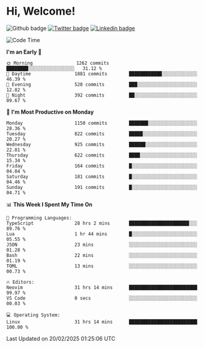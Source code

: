   # Hi, Welcome!
  ![Github badge](https://img.shields.io/github/followers/kraken-afk.svg?style=social&label=Follow&maxAge=2592000)
  [![Twitter badge](https://img.shields.io/badge/-Twitter-00acee?style=flat-square&logo=Twitter&logoColor=white)](https://twitter.com/trshppl)
  [![Linkedin badge](https://img.shields.io/badge/LinkedIn-0077B5?style=flat-square&logo=linkedin&logoColor=white)](https://www.linkedin.com/in/noveanrer)
<!--START_SECTION:waka-->
![Code Time](http://img.shields.io/badge/Code%20Time-806%20hrs%2047%20mins-blue)

**I'm an Early 🐤** 

```text
🌞 Morning                1262 commits        ████████░░░░░░░░░░░░░░░░░   31.12 % 
🌆 Daytime                1881 commits        ████████████░░░░░░░░░░░░░   46.39 % 
🌃 Evening                520 commits         ███░░░░░░░░░░░░░░░░░░░░░░   12.82 % 
🌙 Night                  392 commits         ██░░░░░░░░░░░░░░░░░░░░░░░   09.67 % 
```
📅 **I'm Most Productive on Monday** 

```text
Monday                   1150 commits        ███████░░░░░░░░░░░░░░░░░░   28.36 % 
Tuesday                  822 commits         █████░░░░░░░░░░░░░░░░░░░░   20.27 % 
Wednesday                925 commits         ██████░░░░░░░░░░░░░░░░░░░   22.81 % 
Thursday                 622 commits         ████░░░░░░░░░░░░░░░░░░░░░   15.34 % 
Friday                   164 commits         █░░░░░░░░░░░░░░░░░░░░░░░░   04.04 % 
Saturday                 181 commits         █░░░░░░░░░░░░░░░░░░░░░░░░   04.46 % 
Sunday                   191 commits         █░░░░░░░░░░░░░░░░░░░░░░░░   04.71 % 
```


📊 **This Week I Spent My Time On** 

```text
💬 Programming Languages: 
TypeScript               28 hrs 2 mins       ██████████████████████░░░   89.76 % 
Lua                      1 hr 44 mins        █░░░░░░░░░░░░░░░░░░░░░░░░   05.55 % 
JSON                     23 mins             ░░░░░░░░░░░░░░░░░░░░░░░░░   01.28 % 
Bash                     22 mins             ░░░░░░░░░░░░░░░░░░░░░░░░░   01.19 % 
TOML                     13 mins             ░░░░░░░░░░░░░░░░░░░░░░░░░   00.73 % 

🔥 Editors: 
Neovim                   31 hrs 14 mins      █████████████████████████   99.97 % 
VS Code                  0 secs              ░░░░░░░░░░░░░░░░░░░░░░░░░   00.03 % 

💻 Operating System: 
Linux                    31 hrs 14 mins      █████████████████████████   100.00 % 
```


 Last Updated on 20/02/2025 01:25:06 UTC
<!--END_SECTION:waka-->